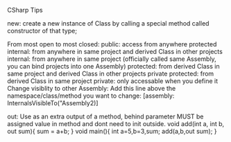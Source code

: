 CSharp Tips

new:
    create a new instance of Class by calling a special method called constructor of that type;


From most open to most closed:
    public: access from anywhere
    protected internal: from anywhere in same project and derived Class in other projects
    internal: from anywhere in same project (officially called same Assembly, you can bind projects into one Assembly)
    protected: from derived Class in same project and derived Class in other projects 
    private protected: from derived Class in same project
    private: only accessable when you define it
Change visiblity to other Assembly:
    Add this line above the namespace/class/method you want to change:
        [assembly: InternalsVisibleTo("Assembly2)]

out: 
    Use as an extra output of a method, behind parameter MUST be assigned value in method and dont need to init outside.
    void add(int a, int b, out sum){
        sum = a+b;
    }
    void main(){
        int a=5,b=3,sum;
        add(a,b,out sum);
    }
